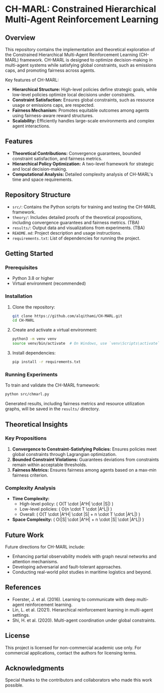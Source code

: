 # CH-MARL: Constrained Hierarchical Multi-Agent Reinforcement Learning

## Overview
This repository contains the implementation and theoretical exploration of the Constrained Hierarchical Multi-Agent Reinforcement Learning (CH-MARL) framework. CH-MARL is designed to optimize decision-making in multi-agent systems while satisfying global constraints, such as emissions caps, and promoting fairness across agents.

Key features of CH-MARL:
- **Hierarchical Structure:** High-level policies define strategic goals, while low-level policies optimize local decisions under constraints.
- **Constraint Satisfaction:** Ensures global constraints, such as resource usage or emissions caps, are respected.
- **Fairness Mechanism:** Promotes equitable outcomes among agents using fairness-aware reward structures.
- **Scalability:** Efficiently handles large-scale environments and complex agent interactions.

## Features
- **Theoretical Contributions:** Convergence guarantees, bounded constraint satisfaction, and fairness metrics.
- **Hierarchical Policy Optimization:** A two-level framework for strategic and local decision-making.
- **Computational Analysis:** Detailed complexity analysis of CH-MARL's time and space requirements.

## Repository Structure
- `src/`: Contains the Python scripts for training and testing the CH-MARL framework.
- `theory/`: Includes detailed proofs of the theoretical propositions, including convergence guarantees and fairness metrics. (TBA)
- `results/`: Output data and visualizations from experiments. (TBA)
- `README.md`: Project description and usage instructions.
- `requirements.txt`: List of dependencies for running the project.

## Getting Started
### Prerequisites
- Python 3.8 or higher
- Virtual environment (recommended)

### Installation
1. Clone the repository:
   ```bash
   git clone https://github.com/alqithami/CH-MARL.git
   cd CH-MARL
   ```
2. Create and activate a virtual environment:
   ```bash
   python3 -m venv venv
   source venv/bin/activate  # On Windows, use `venv\Scripts\activate`
   ```
3. Install dependencies:
   ```bash
   pip install -r requirements.txt
   ```

### Running Experiments
To train and validate the CH-MARL framework:
```bash
python src/chmarl.py
```
Generated results, including fairness metrics and resource utilization graphs, will be saved in the `results/` directory.

## Theoretical Insights
### Key Propositions
1. **Convergence to Constraint-Satisfying Policies:** Ensures policies meet global constraints through Lagrangian optimization.
2. **Bounded Constraint Violations:** Guarantees deviations from constraints remain within acceptable thresholds.
3. **Fairness Metrics:** Ensures fairness among agents based on a max-min fairness criterion.

### Complexity Analysis
- **Time Complexity:**
  - High-level policy: \( O(T \cdot |A^H| \cdot |S|) \)
  - Low-level policies: \( O(n \cdot T \cdot |A^L|) \)
  - Overall: \( O(T \cdot |A^H| \cdot |S| + n \cdot T \cdot |A^L|) \)
- **Space Complexity:** \( O(|S| \cdot |A^H| + n \cdot |S| \cdot |A^L|) \)

## Future Work
Future directions for CH-MARL include:
- Enhancing partial observability models with graph neural networks and attention mechanisms.
- Developing adversarial and fault-tolerant approaches.
- Conducting real-world pilot studies in maritime logistics and beyond.

## References
- Foerster, J. et al. (2016). Learning to communicate with deep multi-agent reinforcement learning.
- Lin, L. et al. (2021). Hierarchical reinforcement learning in multi-agent settings.
- Shi, H. et al. (2020). Multi-agent coordination under global constraints.

## License
This project is licensed for non-commercial academic use only. For commercial applications, contact the authors for licensing terms.

## Acknowledgments
Special thanks to the contributors and collaborators who made this work possible.
